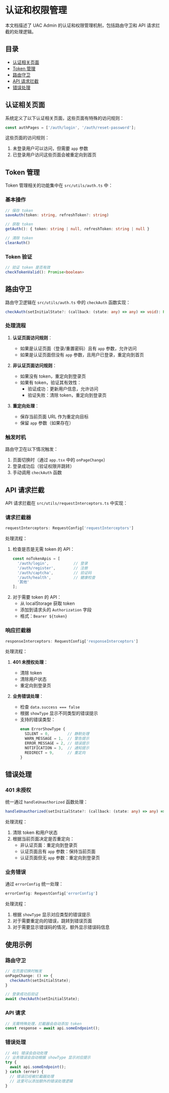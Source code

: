 # 认证和权限管理

本文档描述了 UAC Admin 的认证和权限管理机制，包括路由守卫和 API 请求拦截的处理逻辑。

## 目录

- [认证相关页面](#认证相关页面)
- [Token 管理](#token-管理)
- [路由守卫](#路由守卫)
- [API 请求拦截](#api-请求拦截)
- [错误处理](#错误处理)

## 认证相关页面

系统定义了以下认证相关页面，这些页面有特殊的访问规则：

```typescript
const authPages = ['/auth/login', '/auth/reset-password'];
```

这些页面的访问规则：
1. 未登录用户可以访问，但需要 `app` 参数
2. 已登录用户访问这些页面会被重定向到首页

## Token 管理

Token 管理相关的功能集中在 `src/utils/auth.ts` 中：

### 基本操作

```typescript
// 保存 token
saveAuth(token: string, refreshToken?: string)

// 获取 token
getAuth(): { token: string | null, refreshToken: string | null }

// 清除 token
clearAuth()
```

### Token 验证

```typescript
// 验证 token 是否有效
checkTokenValid(): Promise<boolean>
```

## 路由守卫

路由守卫逻辑在 `src/utils/auth.ts` 中的 `checkAuth` 函数实现：

```typescript
checkAuth(setInitialState?: (callback: (state: any) => any) => void): Promise<boolean>
```

### 处理流程

1. **认证页面访问规则**：
   - 如果是认证页面（登录/重置密码）且有 `app` 参数，允许访问
   - 如果是认证页面但没有 `app` 参数，且用户已登录，重定向到首页

2. **非认证页面访问规则**：
   - 如果没有 token，重定向到登录页
   - 如果有 token，验证其有效性：
     - 验证成功：更新用户信息，允许访问
     - 验证失败：清除 token，重定向到登录页

3. **重定向处理**：
   - 保存当前页面 URL 作为重定向目标
   - 保留 `app` 参数（如果存在）

### 触发时机

路由守卫在以下情况触发：
1. 页面切换时（通过 `app.tsx` 中的 `onPageChange`）
2. 登录成功后（验证权限并跳转）
3. 手动调用 `checkAuth` 函数

## API 请求拦截

API 请求拦截在 `src/utils/requestInterceptors.ts` 中实现：

### 请求拦截器

```typescript
requestInterceptors: RequestConfig['requestInterceptors']
```

处理流程：
1. 检查是否是无需 token 的 API：
   ```typescript
   const noTokenApis = [
     '/auth/login',           // 登录
     '/auth/register',        // 注册
     '/auth/captcha',         // 验证码
     '/auth/health',          // 健康检查
     '其他'
   ];
   ```
2. 对于需要 token 的 API：
   - 从 localStorage 获取 token
   - 添加到请求头的 `Authorization` 字段
   - 格式：`Bearer ${token}`

### 响应拦截器

```typescript
responseInterceptors: RequestConfig['responseInterceptors']
```

处理流程：
1. **401 未授权处理**：
   - 清除 token
   - 清除用户状态
   - 重定向到登录页

2. **业务错误处理**：
   - 检查 `data.success === false`
   - 根据 `showType` 显示不同类型的错误提示
   - 支持的错误类型：
     ```typescript
     enum ErrorShowType {
       SILENT = 0,        // 静默处理
       WARN_MESSAGE = 1,  // 警告提示
       ERROR_MESSAGE = 2, // 错误提示
       NOTIFICATION = 3,  // 通知提示
       REDIRECT = 9,      // 重定向
     }
     ```

## 错误处理

### 401 未授权

统一通过 `handleUnauthorized` 函数处理：
```typescript
handleUnauthorized(setInitialState?: (callback: (state: any) => any) => void)
```

处理流程：
1. 清除 token 和用户状态
2. 根据当前页面决定是否重定向：
   - 非认证页面：重定向到登录页
   - 认证页面且有 `app` 参数：保持当前页面
   - 认证页面但无 `app` 参数：重定向到登录页

### 业务错误

通过 `errorConfig` 统一处理：
```typescript
errorConfig: RequestConfig['errorConfig']
```

处理流程：
1. 根据 `showType` 显示对应类型的错误提示
2. 对于需要重定向的错误，跳转到错误页面
3. 对于需要显示错误码的情况，额外显示错误码信息

## 使用示例

### 路由守卫

```typescript
// 在页面切换时触发
onPageChange: () => {
  checkAuth(setInitialState);
}

// 登录成功后验证
await checkAuth(setInitialState);
```

### API 请求

```typescript
// 无需特殊处理，拦截器会自动添加 token
const response = await api.someEndpoint();
```

### 错误处理

```typescript
// 401 错误会自动处理
// 业务错误会自动根据 showType 显示对应提示
try {
  await api.someEndpoint();
} catch (error) {
  // 错误已经被拦截器处理
  // 这里可以添加额外的错误处理逻辑
}
``` 